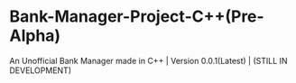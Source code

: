 # Bank-Manager-Project-C++(Pre-Alpha)
An Unofficial Bank Manager made in C++
| Version 0.0.1(Latest)
| (STILL IN DEVELOPMENT)
